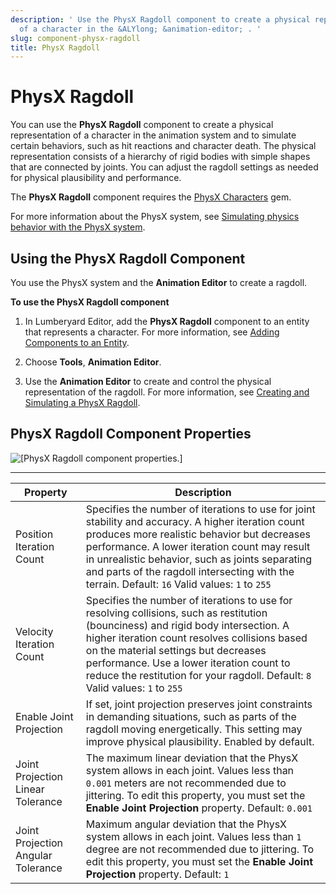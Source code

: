 ```yaml
---
description: ' Use the PhysX Ragdoll component to create a physical representation
  of a character in the &ALYlong; &animation-editor; . '
slug: component-physx-ragdoll
title: PhysX Ragdoll
---
```

# PhysX Ragdoll<a name="component-physx-ragdoll"></a>

You can use the **PhysX Ragdoll** component to create a physical representation of a character in the animation system and to simulate certain behaviors, such as hit reactions and character death\. The physical representation consists of a hierarchy of rigid bodies with simple shapes that are connected by joints\. You can adjust the ragdoll settings as needed for physical plausibility and performance\.

The **PhysX Ragdoll** component requires the [PhysX Characters](/docs/userguide/gems/builtin/physx-characters.md) gem\.

For more information about the PhysX system, see [Simulating physics behavior with the PhysX system](/docs/userguide/nvidia/physx/intro.md)\.

## Using the PhysX Ragdoll Component<a name="physx-ragdoll-using-the-component"></a>

You use the PhysX system and the **Animation Editor** to create a ragdoll\.

**To use the PhysX Ragdoll component**

1. In Lumberyard Editor, add the **PhysX Ragdoll** component to an entity that represents a character\. For more information, see [Adding Components to an Entity](/docs/userguide/components/working-adding.md)\.

1. Choose **Tools**, **Animation Editor**\.

1. Use the **Animation Editor** to create and control the physical representation of the ragdoll\. For more information, see [Creating and Simulating a PhysX Ragdoll](/docs/userguide/animation/editor/creating-and-simulating-physx-ragdoll.md)\.

## PhysX Ragdoll Component Properties<a name="physx-ragdoll-component-properties"></a>

![\[PhysX Ragdoll component properties.\]](/images/userguide/component/physx/ui-physx-ragdoll-component-properties-1.27.png)


****  

| Property | Description | 
| --- | --- | 
| Position Iteration Count |  Specifies the number of iterations to use for joint stability and accuracy\.  A higher iteration count produces more realistic behavior but decreases performance\.  A lower iteration count may result in unrealistic behavior, such as joints separating and parts of the ragdoll intersecting with the terrain\. Default: `16` Valid values: `1` to `255`  | 
| Velocity Iteration Count |  Specifies the number of iterations to use for resolving collisions, such as restitution \(bounciness\) and rigid body intersection\.  A higher iteration count resolves collisions based on the material settings but decreases performance\.  Use a lower iteration count to reduce the restitution for your ragdoll\. Default: `8` Valid values: `1` to `255`  | 
| Enable Joint Projection |  If set, joint projection preserves joint constraints in demanding situations, such as parts of the ragdoll moving energetically\. This setting may improve physical plausibility\. Enabled by default\.  | 
| Joint Projection Linear Tolerance |  The maximum linear deviation that the PhysX system allows in each joint\. Values less than `0.001` meters are not recommended due to jittering\.  To edit this property, you must set the **Enable Joint Projection** property\. Default: `0.001`  | 
| Joint Projection Angular Tolerance |  Maximum angular deviation that the PhysX system allows in each joint\. Values less than `1` degree are not recommended due to jittering\.  To edit this property, you must set the **Enable Joint Projection** property\. Default: `1`  | 